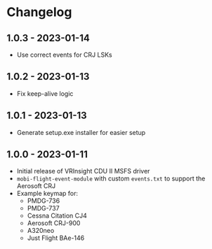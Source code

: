 # Changelog

## 1.0.3 - 2023-01-14
- Use correct events for CRJ LSKs

## 1.0.2 - 2023-01-13
- Fix keep-alive logic

## 1.0.1 - 2023-01-13
- Generate setup.exe installer for easier setup

## 1.0.0 - 2023-01-11
- Initial release of VRInsight CDU II MSFS driver
- `mobi-flight-event-module` with custom `events.txt` to support the Aerosoft CRJ
- Example keymap for:
  - PMDG-736
  - PMDG-737
  - Cessna Citation CJ4
  - Aerosoft CRJ-900
  - A320neo
  - Just Flight BAe-146
